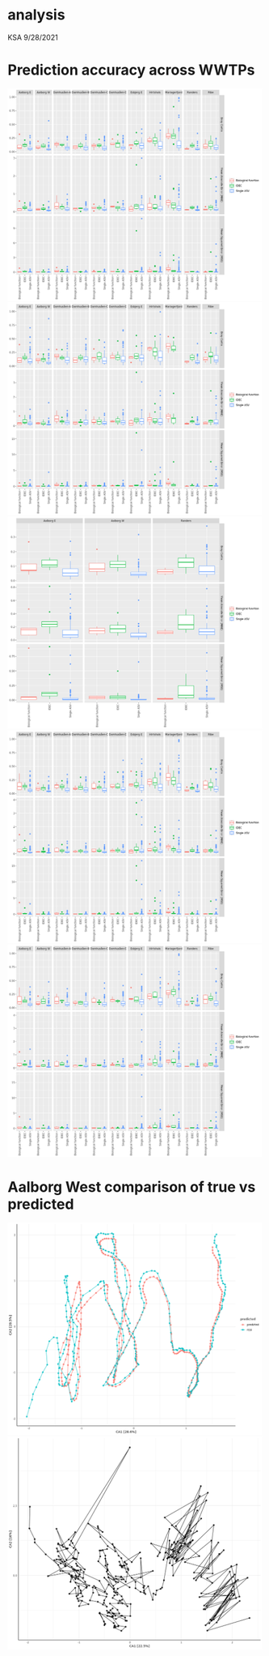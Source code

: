 analysis
================
KSA
9/28/2021

# Prediction accuracy across WWTPs

![](analysis_files/figure-gfm/unnamed-chunk-1-1.png)<!-- -->![](analysis_files/figure-gfm/unnamed-chunk-1-2.png)<!-- -->![](analysis_files/figure-gfm/unnamed-chunk-1-3.png)<!-- -->![](analysis_files/figure-gfm/unnamed-chunk-1-4.png)<!-- -->![](analysis_files/figure-gfm/unnamed-chunk-1-5.png)<!-- -->

# Aalborg West comparison of true vs predicted

![](analysis_files/figure-gfm/unnamed-chunk-3-1.png)<!-- -->![](analysis_files/figure-gfm/unnamed-chunk-3-2.png)<!-- -->

